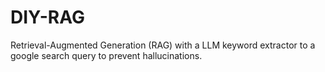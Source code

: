 # DIY-RAG
Retrieval-Augmented Generation (RAG) with a LLM keyword extractor to a google search query to prevent hallucinations.
